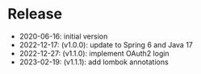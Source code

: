# Release

* 2020-06-16: initial version
* 2022-12-17: (v1.0.0): update to Spring 6 and Java 17
* 2022-12-27: (v1.1.0): implement OAuth2 login
* 2023-02-19: (v1.1.1): add lombok annotations
